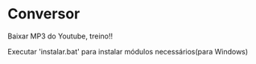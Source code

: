 # Conversor
 Baixar MP3 do Youtube, treino!!
 
 Executar 'instalar.bat' para instalar módulos necessários(para Windows)


